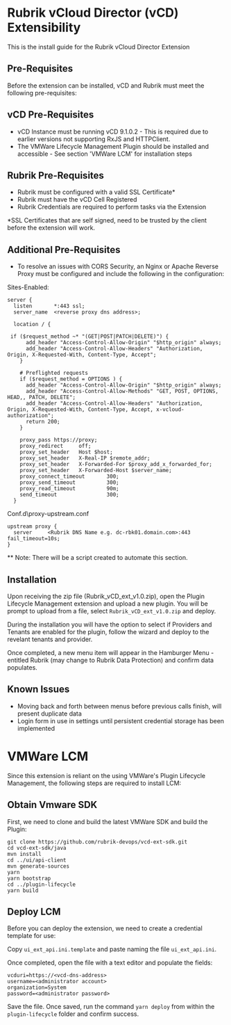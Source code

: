 # Rubrik vCloud Director (vCD) Extensibility #

This is the install guide for the Rubrik vCloud Director Extension

## Pre-Requisites ##

Before the extension can be installed, vCD and Rubrik must meet the following pre-requisites:

## vCD Pre-Requisites

* vCD Instance must be running vCD 9.1.0.2 - This is required due to earlier versions not supporting RxJS and HTTPClient.
* The VMWare Lifecycle Management Plugin should be installed and accessible - See section 'VMWare LCM' for installation steps

## Rubrik Pre-Requisites

* Rubrik must be configured with a valid SSL Certificate*
* Rubrik must have the vCD Cell Registered
* Rubrik Credentials are required to perform tasks via the Extension

*SSL Certificates that are self signed, need to be trusted by the client before the extension will work.

## Additional Pre-Requisites

* To resolve an issues with CORS Security, an Nginx or Apache Reverse Proxy must be configured and include the following in the configuration:
<!-- 
    add something here when we have a solution for persistent data
-->

Sites-Enabled:
```
server {
  listen       *:443 ssl;
  server_name  <reverse proxy dns address>;
  
  location / {

 if ($request_method ~* "(GET|POST|PATCH|DELETE)") {
      add_header "Access-Control-Allow-Origin" "$http_origin" always;
      add_header "Access-Control-Allow-Headers" "Authorization, Origin, X-Requested-With, Content-Type, Accept";
    }

    # Preflighted requests
    if ($request_method = OPTIONS ) {
      add_header "Access-Control-Allow-Origin" "$http_origin" always;
      add_header "Access-Control-Allow-Methods" "GET, POST, OPTIONS, HEAD,, PATCH, DELETE";
      add_header "Access-Control-Allow-Headers" "Authorization, Origin, X-Requested-With, Content-Type, Accept, x-vcloud-authorization";
      return 200;
    }

    proxy_pass https://proxy;
    proxy_redirect     off;
    proxy_set_header   Host $host;
    proxy_set_header   X-Real-IP $remote_addr;
    proxy_set_header   X-Forwarded-For $proxy_add_x_forwarded_for;
    proxy_set_header   X-Forwarded-Host $server_name;
    proxy_connect_timeout       300;
    proxy_send_timeout          300;
    proxy_read_timeout          90m;
    send_timeout                300;
  }
```

Conf.d\proxy-upstream.conf

```
upstream proxy {
  server     <Rubrik DNS Name e.g. dc-rbk01.domain.com>:443 fail_timeout=10s;
}
```

** Note: There will be a script created to automate this section.

## Installation

Upon receiving the zip file (Rubrik_vCD_ext_v1.0.zip), open the Plugin Lifecycle Management extension and upload a new plugin.
You will be prompt to upload from a file, select `Rubrik_vCD_ext_v1.0.zip` and deploy.

During the installation you will have the option to select if Providers and Tenants are enabled for the plugin, follow the wizard and deploy to the revelant tenants and provider.

Once completed, a new menu item will appear in the Hamburger Menu - entitled Rubrik (may change to Rubrik Data Protection) and confirm data populates.

## Known Issues

* Moving back and forth between menus before previous calls finish, will present duplicate data
* Login form in use in settings until persistent credential storage has been implemented


# VMWare LCM

Since this extension is reliant on the using VMWare's Plugin Lifecycle Management, the following steps are required to install LCM:

## Obtain Vmware SDK
First, we need to clone and build the latest VMWare SDK and build the Plugin:

```             
git clone https://github.com/rubrik-devops/vcd-ext-sdk.git
cd vcd-ext-sdk/java
mvn install
cd ../ui/api-client
mvn generate-sources
yarn
yarn bootstrap
cd ../plugin-lifecycle
yarn build
```

## Deploy LCM

Before you can deploy the extension, we need to create a credential template for use:

Copy `ui_ext_api.ini.template` and paste naming the file `ui_ext_api.ini`.

Once completed, open the file with a text editor and populate the fields:

```
vcduri=https://<vcd-dns-address>
username=<administrator account>
organization=System
password=<administrator password>
```

Save the file. Once saved, run the command `yarn deploy` from within the `plugin-lifecycle` folder and confirm success.
